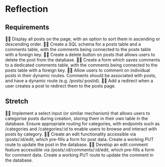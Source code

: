 # Reflection

## Requirements

🎯✅ Display all posts on the page, with an option to sort them in ascending or descending order.
🎯✅ Create a SQL schema for a posts table and a comments table, with the comments being connected to the posts table with a foreign key.
🎯✅ Create a delete button on posts that allows users to delete the post from the database.
🎯✅ Create a form which saves comments to a dedicated comments table, with the comments being connected to the posts table with a foreign key.
🎯✅ Allow users to comment on individual posts in their dynamic routes. Comments should be associated with posts, and have a dynamic route (e.g. /posts/:postid).
🎯✅ Add a redirect when a user creates a post to redirect them to the posts page.

## Stretch

🏹✅ Implement a select input (or similar mechanism) that allows users to categorise posts during creation, storing them in their own table in the database. Ensure appropriate routing for categories, with endpoints such as /categories and /categories/:id to enable users to browse and interact with posts by category.
🏹✅ Create an edit functionality accessible via /posts/:id/edit, which pre-fills a form for post data. Create a working PUT route to update the post in the database.
🏹✅ Develop an edit comment feature accessible via /posts/:id/comments/:id/edit, which pre-fills a form for comment data. Create a working PUT route to update the comment in the database.
